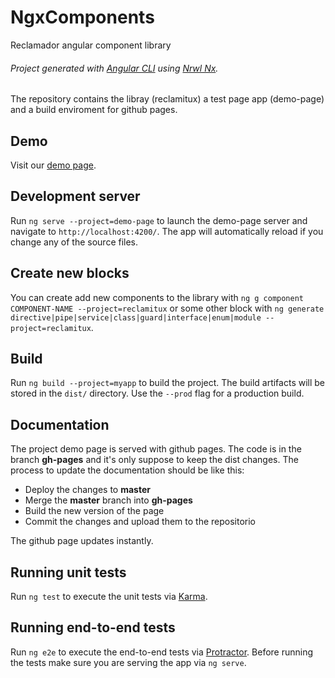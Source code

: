 # NgxComponents
Reclamador angular component library
###### Project generated with [Angular CLI](https://github.com/angular/angular-cli) using [Nrwl Nx](https://nrwl.io/nx). 

The repository contains the libray (reclamitux) a test page app (demo-page) and a build enviroment for github pages.

## Demo
Visit our [demo page](https://reclamador.github.io/ngx-components/dist/apps/demo-page/).

## Development server
Run `ng serve --project=demo-page` to launch the demo-page server and navigate to `http://localhost:4200/`. The app will automatically reload if you change any of the source files.

## Create new blocks
You can create add new components to the library with `ng g component COMPONENT-NAME --project=reclamitux` or some other block with `ng generate directive|pipe|service|class|guard|interface|enum|module --project=reclamitux`.

## Build

Run `ng build --project=myapp` to build the project. The build artifacts will be stored in the `dist/` directory. Use the `--prod` flag for a production build.

## Documentation

The project demo page is served with github pages. The code is in the branch **gh-pages** and it's only suppose to keep the dist changes. The process to update the documentation should be like this:
* Deploy the changes to **master**
* Merge the **master** branch into **gh-pages**
* Build the new version of the page
* Commit the changes and upload them to the repositorio

The github page updates instantly.

## Running unit tests

Run `ng test` to execute the unit tests via [Karma](https://karma-runner.github.io).

## Running end-to-end tests

Run `ng e2e` to execute the end-to-end tests via [Protractor](http://www.protractortest.org/).
Before running the tests make sure you are serving the app via `ng serve`.
